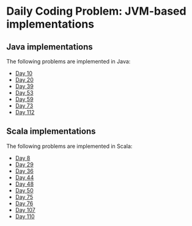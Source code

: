 # Daily Coding Problem: JVM-based implementations

## Java implementations

The following problems are implemented in Java:

* [Day 10](src/main/java/dcp/day010)
* [Day 20](src/main/java/dcp/day020)
* [Day 39](src/main/java/dcp/day039)
* [Day 53](src/main/java/dcp/day053)
* [Day 59](src/main/java/dcp/day059)
* [Day 73](src/main/java/dcp/day073)
* [Day 112](src/main/java/dcp/day112)

## Scala implementations

The following problems are implemented in Scala:

* [Day 8](src/main/scala/dcp/day008)
* [Day 29](src/main/scala/dcp/day029)
* [Day 36](src/main/scala/dcp/day036)
* [Day 44](src/main/scala/dcp/day044)
* [Day 48](src/main/scala/dcp/day048)
* [Day 50](src/main/scala/dcp/day050)
* [Day 75](src/main/scala/dcp/day075)
* [Day 76](src/main/scala/dcp/day076)
* [Day 107](src/main/scala/dcp/day107)
* [Day 110](src/main/scala/dcp/day110)
